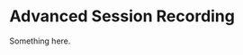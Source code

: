 [title]: # (Advanced Session Recording)
[tags]: # (XXX)
[priority]: # (5284)
# Advanced Session Recording
Something here.
